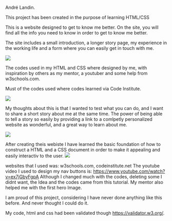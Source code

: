 André Landin.


This project has been created in the purpose of learning HTML/CSS

This is a website designed to get to know me better. 
On the site, you will find all the info you need to know in order to get to know me better.

The site includes a small introduction, a longer story page, my experience in the working life and a form where you can easily get in touch with me.

<img src="/workspace/my-assignment/assets/style/img/page_1.png">

The codes used in my HTML and CSS where designed by me, with inspiration by others as my mentor, a youtuber and some help from w3schools.com.

Must of the codes used where codes learned via Code Institute.

<img src="/workspace/my-assignment/assets/style/img/page_2.png">

My thoughts about this is that I wanted to test what you can do, and I want to share a short story about me at the same time.
The power of being able to tell a story so easily by providing a link to a comlpetly personalized website as wonderful, and a great way to learn about me. 

<img src="/workspace/my-assignment/assets/style/img/page_3.png">

After creating theis webiste I have learned the basic foundation of how to construct a HTML and a CSS document in order to make it appealing and easily interactiv to the user. <img src="/workspace/my-assignment/assets/style/img/page_4.png">

websites that I used was: w3schools.com, codeinstitute.net
The youtube video I used to design my nav buttons is: https://www.youtube.com/watch?v=ex7jGbyFgpA
Although I changed much with the codes, deleting some I didnt want, the Idea and the codes came from this tutorial.
My mentor also helped me with the first hero Image.

I am proud of this project, considering I have never done anything like this before. And never thought I could do it.

My code, html and css had been validated though https://validator.w3.org/.
